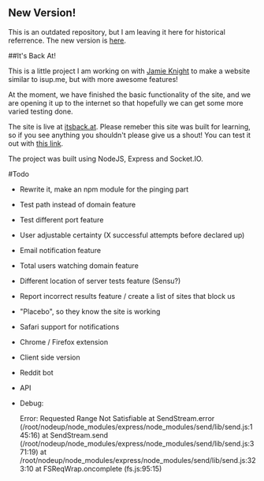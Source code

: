 ## New Version! 

This is an outdated repository, but I am leaving it here for historical referrence. The new version is [here](https://github.com/aardvarks/itsback.at).


##It's Back At!

This is a little project I am working on with [Jamie Knight](http://github.com/jamiek23) to make a website similar to isup.me, but with more awesome features!

At the moment, we have finished the basic functionality of the site, and we are opening it up to the internet so that hopefully we can get some more varied testing done. 

The site is live at [itsback.at](http://itsback.at). Please remeber this site was built for learning, so if you see anything you shouldn't please give us a shout! You can test it out with [this link](http://itsback.at/upanddown.herokuapp.com).

The project was built using NodeJS, Express and Socket.IO. 

#Todo
* Rewrite it, make an npm module for the pinging part
* Test path instead of domain feature
* Test different port feature
* User adjustable certainty (X successful attempts before declared up)
* Email notification feature
* Total users watching domain feature
* Different location of server tests feature (Sensu?)
* Report incorrect results feature / create a list of sites that block us
* "Placebo", so they know the site is working
* Safari support for notifications
* Chrome / Firefox extension
* Client side version
* Reddit bot
* API
* Debug:

    Error: Requested Range Not Satisfiable
        at SendStream.error (/root/nodeup/node_modules/express/node_modules/send/lib/send.js:145:16)
        at SendStream.send (/root/nodeup/node_modules/express/node_modules/send/lib/send.js:371:19)
        at /root/nodeup/node_modules/express/node_modules/send/lib/send.js:323:10
        at FSReqWrap.oncomplete (fs.js:95:15)

